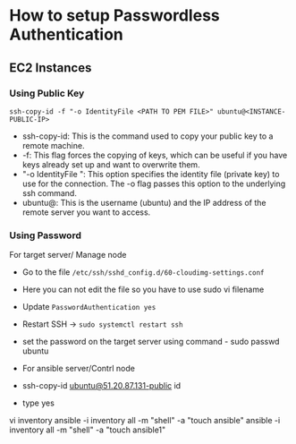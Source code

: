 # How to setup Passwordless Authentication

## EC2 Instances

### Using Public Key

```
ssh-copy-id -f "-o IdentityFile <PATH TO PEM FILE>" ubuntu@<INSTANCE-PUBLIC-IP>
```

- ssh-copy-id: This is the command used to copy your public key to a remote machine.
- -f: This flag forces the copying of keys, which can be useful if you have keys already set up and want to overwrite them.
- "-o IdentityFile <PATH TO PEM FILE>": This option specifies the identity file (private key) to use for the connection. The -o flag passes this option to the underlying ssh command.
- ubuntu@<INSTANCE-IP>: This is the username (ubuntu) and the IP address of the remote server you want to access.

### Using Password 

For target server/ Manage node
- Go to the file `/etc/ssh/sshd_config.d/60-cloudimg-settings.conf`
- Here you can not edit the file so you have to use sudo vi filename
- Update `PasswordAuthentication yes`
- Restart SSH -> `sudo systemctl restart ssh`
- set the password on the target server using command - sudo passwd ubuntu

- For ansible server/Contrl node
- ssh-copy-id ubuntu@51.20.87.131-public id
- type yes

 vi inventory
   ansible -i inventory all -m "shell" -a "touch ansible"
   ansible -i inventory all -m "shell" -a "touch ansible1"


